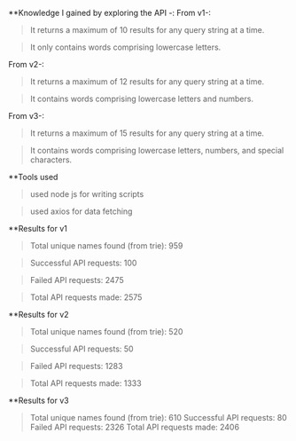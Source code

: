 **Knowledge I gained by exploring the API -:
From v1-:
> It returns a maximum of 10 results for any query string at a time.

> It only contains words comprising lowercase letters.

From v2-:
> It returns a maximum of 12 results for any query string at a time.

> It contains words comprising lowercase letters and numbers.

From v3-:
> It returns a maximum of 15 results for any query string at a time.

> It contains words comprising lowercase letters, numbers, and special characters.

**Tools used
>used node js for writing scripts

>used axios for data fetching

**Results for v1
>Total unique names found (from trie): 959

>Successful API requests: 100

>Failed API requests: 2475

>Total API requests made: 2575

**Results for v2
>Total unique names found (from trie): 520

>Successful API requests: 50

>Failed API requests: 1283

>Total API requests made: 1333

**Results for v3
>Total unique names found (from trie): 610
>Successful API requests: 80
>Failed API requests: 2326
>Total API requests made: 2406
